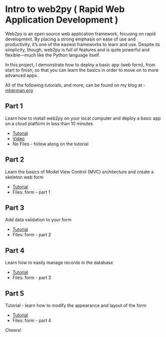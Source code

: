 ﻿Intro to web2py  ( Rapid Web Application Development )
=======================================================

Web2py is an open source web application framework, focusing on rapid development. By placing a strong emphasis on ease of use and productivity, it’s one of the easiest frameworks to learn and use. 
Despite its simplicity, though, web2py is full of features and is quite powerful and flexible—much like the Python language itself.

In this project, I demonstrate how to deploy a basic app (web form), from start to finish, so that you can learn the basics in order to move on to more advanced apps. 

All of the following tutorials, and more, can be found on my blog at - <a href="http://www.mherman.org/" target="_blank">mherman.org</a>

Part 1
------

Learn how to install web2py on your local computer and deploy a basic app on a cloud platform in less than 10 minutes
- <a href="http:/mjhea0.github.com/blog/2012/11/27/crash-course-in-web2py-part-1/" target="_blank">Tutorial</a>
- <a href="http://www.youtube.com/watch?feature=player_embedded&v=BXzqmHx6edY" target="_blank">Video</a>
- No Files - follow along on the tutorial

Part 2
------

Learn the basics of Model View Control (MVC) architecture and create a skeleton web form
- <a href="http://mherman.org/blog/2012/12/01/crash-course-in-web2py-part-2-web-forms/" target="_blank">Tutorial</a>
- Files: form - part 1

Part 3
------

Add data validation to your form
- <a href="http://mherman.org/blog/2012/12/06/crash-course-in-web2py-part-3-form-validation/" target="_blank">Tutorial</a>
- Files: form - part 2

Part 4
------

Learn how to easily manage records in the database
- <a href="http://mherman.org/blog/2012/12/09/crash-course-in-web2py-part-4-managing-form-records/" target="_blank">Tutorial</a>
- Files: form - part 3

Part 5
------

Tutorial - learn how to modify the appearance and layout of the form
- <a href="http://mherman.org/blog/2012/12/10/crash-course-in-web2py-part-5-modifying-the-appearance-and-deploying-the-web-form//" target="_blank">Tutorial</a>
- Files: form - part 4



Cheers!




